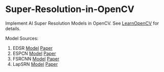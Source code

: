 # Super-Resolution-in-OpenCV
Implement AI Super Resolution Models in OpenCV. See [LearnOpenCV](https://learnopencv.com/super-resolution-in-opencv/) for details.

Model Sources:
1. EDSR [Model](https://github.com/Saafke/EDSR_Tensorflow/tree/master/models) [Paper](https://arxiv.org/pdf/1707.02921.pdf) 
2. ESPCN [Model](https://github.com/fannymonori/TF-ESPCN/tree/master/export) [Paper](https://arxiv.org/pdf/1609.05158.pdf)
3. FSRCNN [Model](https://github.com/Saafke/FSRCNN_Tensorflow/tree/master/models) [Paper](https://arxiv.org/pdf/1608.00367.pdf)
4. LapSRN [Model](https://github.com/fannymonori/TF-LapSRN/tree/master/export) [Paper](https://arxiv.org/pdf/1710.01992.pdf)

